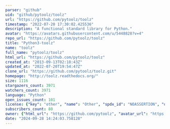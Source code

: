 ```yaml
---
parser: "github"
uid: "github/pytoolz/toolz"
url: "https://github.com/pytoolz/toolz"
timestamp: "2022-07-20 17:30:02.425536"
description: "A functional standard library for Python."
avatar: "https://avatars.githubusercontent.com/u/5448828?v=4"
repo_url: "https://github.com/pytoolz/toolz"
title: "Python3-toolz"
name: "toolz"
full_name: "pytoolz/toolz"
html_url: "https://github.com/pytoolz/toolz"
created_at: "2013-09-13T02:18:43Z"
updated_at: "2022-07-20T19:54:47Z"
clone_url: "https://github.com/pytoolz/toolz.git"
homepage: "http://toolz.readthedocs.org/"
size: 1116
stargazers_count: 3971
watchers_count: 3971
language: "Python"
open_issues_count: 101
license: {"key": "other", "name": "Other", "spdx_id": "NOASSERTION", "url": null, "node_id": "MDc6TGljZW5zZTA="}
subscribers_count: 80
owner: {"html_url": "https://github.com/pytoolz", "avatar_url": "https://avatars.githubusercontent.com/u/5448828?v=4", "login": "pytoolz", "type": "Organization"}
date: "2024-09-28 14:24:03.758128"
---
```

